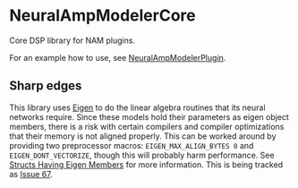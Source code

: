 # NeuralAmpModelerCore
Core DSP library for NAM plugins.

For an example how to use, see [NeuralAmpModelerPlugin](https://github.com/sdatkinson/NeuralAmpModelerPlugin).

## Sharp edges
This library uses [Eigen](http://eigen.tuxfamily.org) to do the linear algebra routines that its neural networks require. Since these models hold their parameters as eigen object members, there is a risk with certain compilers and compiler optimizations that their memory is not aligned properly. This can be worked around by providing two preprocessor macros: `EIGEN_MAX_ALIGN_BYTES 0` and `EIGEN_DONT_VECTORIZE`, though this will probably harm performance. See [Structs Having Eigen Members](http://eigen.tuxfamily.org/dox-3.2/group__TopicStructHavingEigenMembers.html) for more information. This is being tracked as [Issue 67](https://github.com/sdatkinson/NeuralAmpModelerCore/issues/67).
